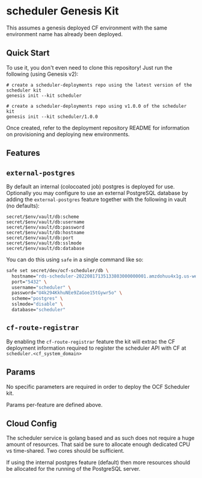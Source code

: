 scheduler Genesis Kit
=================

This assumes a genesis deployed CF environment with the same environment name 
has already been deployed.

Quick Start
-----------

To use it, you don't even need to clone this repository! Just run
the following (using Genesis v2):

```
# create a scheduler-deployments repo using the latest version of the scheduler kit
genesis init --kit scheduler

# create a scheduler-deployments repo using v1.0.0 of the scheduler kit
genesis init --kit scheduler/1.0.0
```

Once created, refer to the deployment repository README for information on
provisioning and deploying new environments.

Features
-------

## `external-postgres`

By default an internal (colocoated job) postgres is deployed for use. Optionally
you may configure to use an external PostgreSQL database by adding the 
`external-postgres` feature together with the following in vault (no defaults):

```
secret/$env/vault/db:scheme
secret/$env/vault/db:username
secret/$env/vault/db:password
secret/$env/vault/db:hostname
secret/$env/vault/db:port
secret/$env/vault/db:sslmode
secret/$env/vault/db:database
```
You can do this using `safe` in a single command like so:
```sh
safe set secret/dev/ocf-scheduler/db \
  hostname="rds-scheduler-20220817135133803000000001.amzdohuu4x1g.us-west-2.rds.amazonaws.com" \
  port="5432" \
  username="scheduler" \
  password="U4k294KkhuNEe9ZaGoe15tGywr5o" \
  scheme="postgres" \
  sslmode="disable" \
  database="scheduler"
```

## `cf-route-registrar`

By enabling the `cf-route-registrar` feature the kit will extrac the CF deployment
information required to register the scheduler API with CF at 
`scheduler.<cf_system_domain>`

Params
------

No specific parameters are required in order to deploy the OCF Scheduler kit.

Params per-feature are defined above.

Cloud Config
------------

The scheduler service is golang based and as such does not require a huge amount 
of resources. That said be sure to allocate enough dedicated CPU vs time-shared.
Two cores should be sufficient. 

If using the internal postgres feature (default) then more resources should be 
allocated for the running of the PostgreSQL server.

